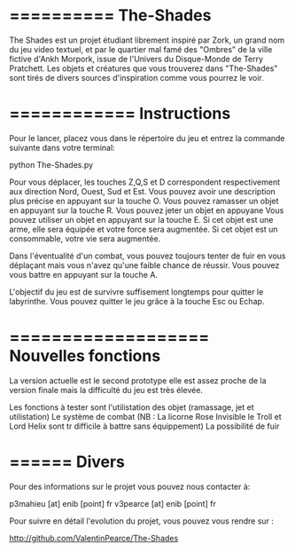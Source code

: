 ==========
The-Shades
==========

The Shades est un projet étudiant librement inspiré par Zork, un grand nom du jeu video textuel, et par le quartier mal famé
des "Ombres" de la ville fictive d'Ankh Morpork, issue de l'Univers du Disque-Monde de Terry Pratchett.
Les objets et créatures que vous trouverez dans "The-Shades" sont tirés de divers sources d'inspiration comme vous pourrez le voir.

============
Instructions
============

Pour le lancer, placez vous dans le répertoire du jeu et entrez la commande suivante dans votre terminal:

python The-Shades.py

Pour vous déplacer, les touches Z,Q,S et D correspondent respectivement aux direction Nord, Ouest, Sud et Est.
Vous pouvez avoir une description plus précise en appuyant sur la touche O.
Vous pouvez ramasser un objet en appuyant sur la touche R.
Vous pouvez jeter un objet en appuyane
Vous pouvez utiliser un objet en appuyant sur la touche E.
    Si cet objet est une arme, elle sera équipée et votre force sera augmentée.
    Si cet objet est un consommable, votre vie sera augmentée.

Dans l'éventualité d'un combat, vous pouvez toujours tenter de fuir en vous déplaçant 
mais vous n'avez qu'une faible chance de réussir.
Vous pouvez vous battre en appuyant sur la touche A.

L'objectif du jeu est de survivre suffisement longtemps pour quitter le labyrinthe.
Vous pouvez quitter le jeu grâce à la touche Esc ou Echap.


===================
Nouvelles fonctions
===================
La version actuelle est le second prototype elle est assez proche de la version finale mais la difficulté du jeu est très élevée.

Les fonctions à tester sont l'utilistation des objet (ramassage, jet et utilistation)
Le système de combat (NB : La licorne Rose Invisible le Troll et Lord Helix sont tr difficile à battre sans équippement)
La possibilité de fuir



======
Divers
======

Pour des informations sur le projet vous pouvez nous contacter à:

p3mahieu [at] enib [point] fr
v3pearce [at] enib [point] fr

Pour suivre en détail l'evolution du projet, vous pouvez vous rendre sur :

http://github.com/ValentinPearce/The-Shades
